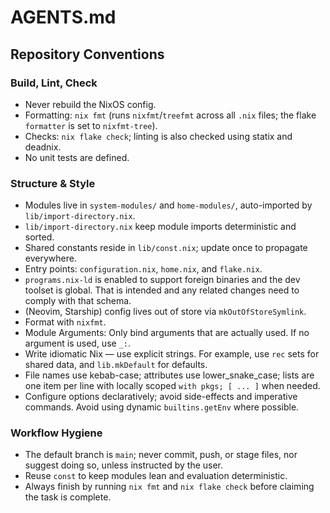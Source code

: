 # AGENTS.md

## Repository Conventions

### Build, Lint, Check

- Never rebuild the NixOS config.
- Formatting: `nix fmt` (runs `nixfmt`/`treefmt` across all `.nix` files;
  the flake `formatter` is set to `nixfmt-tree`).
- Checks: `nix flake check`; linting is also checked using statix and deadnix.
- No unit tests are defined.

### Structure & Style

- Modules live in `system-modules/` and `home-modules/`, auto-imported by
  `lib/import-directory.nix`.
- `lib/import-directory.nix` keep module imports deterministic and sorted.
- Shared constants reside in `lib/const.nix`; update once to propagate
  everywhere.
- Entry points: `configuration.nix`, `home.nix`, and `flake.nix`.
- `programs.nix-ld` is enabled to support foreign binaries and the dev
  toolset is global. That is intended and any related changes need to
  comply with that schema.
- (Neovim, Starship) config lives out of store via
  `mkOutOfStoreSymlink`.
- Format with `nixfmt`.
- Module Arguments: Only bind arguments that are actually used. If no
  argument is used, use `_:`.
- Write idiomatic Nix — use explicit strings. For example, use `rec` sets
  for shared data, and `lib.mkDefault` for defaults.
- File names use kebab-case; attributes use lower_snake_case; lists are one
  item per line with locally scoped `with pkgs; [ ... ]` when needed.
- Configure options declaratively; avoid side-effects and imperative
  commands. Avoid using dynamic `builtins.getEnv` where possible.

### Workflow Hygiene

- The default branch is `main`; never commit, push, or stage files,
  nor suggest doing so, unless instructed by the user.
- Reuse `const` to keep modules lean and evaluation deterministic.
- Always finish by running `nix fmt` and `nix flake check` before
  claiming the task is complete.
